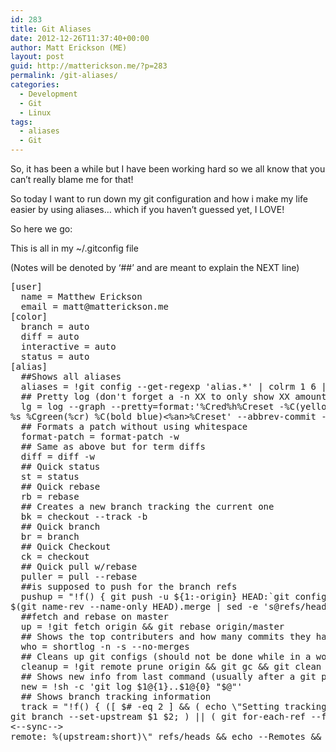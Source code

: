 ```yaml
---
id: 283
title: Git Aliases
date: 2012-12-26T11:37:40+00:00
author: Matt Erickson (ME)
layout: post
guid: http://matterickson.me/?p=283
permalink: /git-aliases/
categories:
  - Development
  - Git
  - Linux
tags:
  - aliases
  - Git
---
```

So, it has been a while but I have been working hard so we all know that you can&#8217;t really blame me for that!  


  
So today I want to run down my git configuration and how i make my life easier by using aliases&#8230; which if you haven&#8217;t guessed yet, I LOVE!  


  
So here we go:  


  
This is all in my ~/.gitconfig file
  
(Notes will be denoted by &#8216;##&#8217; and are meant to explain the NEXT line)  


  


<pre class="brush: bash; title: ; notranslate" title="">[user]
  name = Matthew Erickson
  email = matt@matterickson.me
[color]
  branch = auto
  diff = auto
  interactive = auto
  status = auto
[alias]
  ##Shows all aliases
  aliases = !git config --get-regexp 'alias.*' | colrm 1 6 | sed 's/[ ]/ = /'
  ## Pretty log (don't forget a -n XX to only show XX amount of commits)
  lg = log --graph --pretty=format:'%Cred%h%Creset -%C(yellow)%d%Creset 
%s %Cgreen(%cr) %C(bold blue)&lt;%an&gt;%Creset' --abbrev-commit --date=relative
  ## Formats a patch without using whitespace
  format-patch = format-patch -w
  ## Same as above but for term diffs
  diff = diff -w
  ## Quick status
  st = status
  ## Quick rebase
  rb = rebase
  ## Creates a new branch tracking the current one
  bk = checkout --track -b
  ## Quick branch
  br = branch
  ## Quick Checkout
  ck = checkout
  ## Quick pull w/rebase
  puller = pull --rebase
  ##is supposed to push for the branch refs
  pushup = "!f() { git push -u ${1:-origin} HEAD:`git config branch.
$(git name-rev --name-only HEAD).merge | sed -e 's@refs/heads/@refs/for/@'`; }; f"
  ##fetch and rebase on master
  up = !git fetch origin && git rebase origin/master
  ## Shows the top contributers and how many commits they have w/o merges
  who = shortlog -n -s --no-merges
  ## Cleans up git configs (should not be done while in a working state)
  cleanup = !git remote prune origin && git gc && git clean -dfx && git stash clear
  ## Shows new info from last command (usually after a git pull or git puller)
  new = !sh -c 'git log $1@{1}..$1@{0} "$@"'
  ## Shows branch tracking information
  track = "!f() { ([ $# -eq 2 ] && ( echo \"Setting tracking for branch \" $1 \" -&gt; \" $2;
git branch --set-upstream $1 $2; ) || ( git for-each-ref --format=\"local: %(refname:short) 
&lt;--sync--&gt; 
remote: %(upstream:short)\" refs/heads && echo --Remotes && git remote -v)); }; f"
</pre>